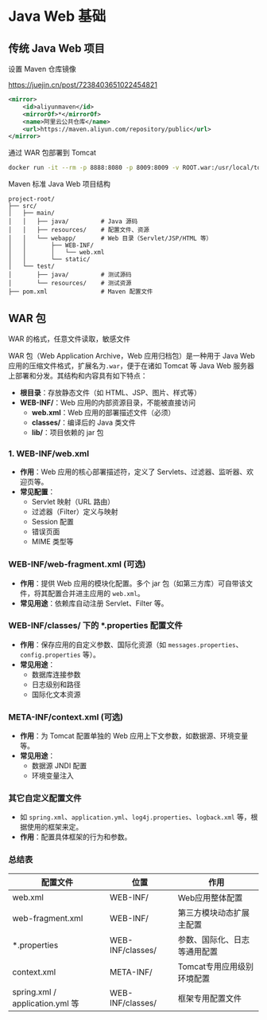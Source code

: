 # Java Web 基础

## 传统 Java Web 项目

设置 Maven 仓库镜像

<https://juejin.cn/post/7238403651022454821>

```xml
<mirror>
    <id>aliyunmaven</id>
    <mirrorOf>*</mirrorOf>
    <name>阿里云公共仓库</name>
    <url>https://maven.aliyun.com/repository/public</url>
</mirror>
```

通过 WAR 包部署到 Tomcat

```bash
docker run -it --rm -p 8888:8080 -p 8009:8009 -v ROOT.war:/usr/local/tomcat/webapps/ROOT.war tomcat:9.0.30
```

Maven 标准 Java Web 项目结构

```
project-root/
├── src/
│   ├── main/
│   │   ├── java/         # Java 源码
│   │   ├── resources/    # 配置文件、资源
│   │   └── webapp/       # Web 目录（Servlet/JSP/HTML 等）
│   │       ├── WEB-INF/
│   │       │   └── web.xml
│   │       └── static/
│   └── test/
│       ├── java/         # 测试源码
│       └── resources/    # 测试资源
├── pom.xml               # Maven 配置文件
```

## WAR 包

WAR 的格式，任意文件读取，敏感文件

WAR 包（Web Application Archive，Web 应用归档包）是一种用于 Java Web 应用的压缩文件格式，扩展名为`.war`，便于在诸如 Tomcat 等 Java Web 服务器上部署和分发。其结构和内容具有如下特点：

- **根目录**：存放静态文件（如 HTML、JSP、图片、样式等）
- **WEB-INF/**：Web 应用的内部资源目录，不能被直接访问
  - **web.xml**：Web 应用的部署描述文件（必须）
  - **classes/**：编译后的 Java 类文件
  - **lib/**：项目依赖的 jar 包

### 1. WEB-INF/web.xml

- **作用**：Web 应用的核心部署描述符，定义了 Servlets、过滤器、监听器、欢迎页等。
- **常见配置**：
  - Servlet 映射（URL 路由）
  - 过滤器（Filter）定义与映射
  - Session 配置
  - 错误页面
  - MIME 类型等

### WEB-INF/web-fragment.xml (可选)

- **作用**：提供 Web 应用的模块化配置。多个 jar 包（如第三方库）可自带该文件，将其配置合并进主应用的 `web.xml`。
- **常见用途**：依赖库自动注册 Servlet、Filter 等。

### WEB-INF/classes/ 下的 *.properties 配置文件

- **作用**：保存应用的自定义参数、国际化资源（如 `messages.properties`、`config.properties` 等）。
- **常见用途**：
  - 数据库连接参数
  - 日志级别和路径
  - 国际化文本资源

### META-INF/context.xml (可选)

- **作用**：为 Tomcat 配置单独的 Web 应用上下文参数，如数据源、环境变量等。
- **常见用途**：
  - 数据源 JNDI 配置
  - 环境变量注入

### 其它自定义配置文件

- 如 `spring.xml`、`application.yml`、`log4j.properties`、`logback.xml` 等，根据使用的框架来定。
- **作用**：配置具体框架的行为和参数。

### 总结表

| 配置文件                          | 位置              | 作用                           |
|-----------------------------------|-------------------|-------------------------------|
| web.xml                           | WEB-INF/          | Web应用整体配置                |
| web-fragment.xml                  | WEB-INF/          | 第三方模块动态扩展主配置        |
| *.properties                      | WEB-INF/classes/  | 参数、国际化、日志等通用配置    |
| context.xml                       | META-INF/         | Tomcat专用应用级别环境配置      |
| spring.xml / application.yml 等    | WEB-INF/classes/  | 框架专用配置文件                |

